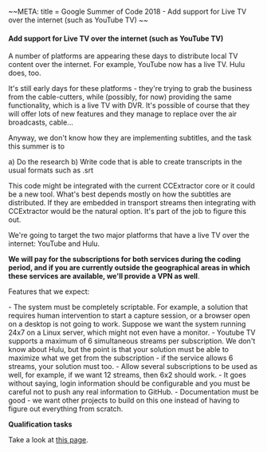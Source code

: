 \~\~META: title = Google Summer of Code 2018 - Add support for Live TV
over the internet (such as YouTube TV) \~\~

#### Add support for Live TV over the internet (such as YouTube TV)

A number of platforms are appearing these days to distribute local TV
content over the internet. For example, YouTube now has a live TV. Hulu
does, too.

It's still early days for these platforms - they're trying to grab the
business from the cable-cutters, while (possibly, for now) providing the
same functionality, which is a live TV with DVR. It's possible of
course that they will offer lots of new features and they manage to
replace over the air broadcasts, cable\...

Anyway, we don't know how they are implementing subtitles, and the task
this summer is to

a\) Do the research b) Write code that is able to create transcripts
in the usual formats such as .srt

This code might be integrated with the current CCExtractor core or it
could be a new tool. What's best depends mostly on how the subtitles
are distributed. If they are embedded in transport streams then
integrating with CCExtractor would be the natural option. It's part of
the job to figure this out.

We're going to target the two major platforms that have a live TV over
the internet: YouTube and Hulu.

 **We will pay for the subscriptions for both services during the
        coding period, and if you are currently outside the geographical
        areas in which these services are available, we'll provide a
        VPN as well**.

Features that we expect:

\- The system must be completely scriptable. For example, a solution
that requires human intervention to start a capture session, or a
browser open on a desktop is not going to work. Suppose we want the
system running 24x7 on a Linux server, which might not even have a
monitor. - Youtube TV supports a maximum of 6 simultaneous streams
per subscription. We don't know about Hulu, but the point is that your
solution must be able to maximize what we get from the subscription - if
the service allows 6 streams, your solution must too. - Allow
several subscriptions to be used as well, for example, if we want 12
streams, then 6x2 should work. - It goes without saying, login
information should be configurable and you must be careful not to push
any real information to GitHub. - Documentation must be good - we
want other projects to build on this one instead of having to figure out
everything from scratch.

 **Qualification tasks**

Take a look at [this
page](https://ccextractor.org/public/gsoc/takehome).
